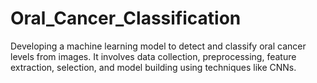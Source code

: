 # Oral_Cancer_Classification
Developing a machine learning model to detect and classify oral cancer levels from images. It involves data collection, preprocessing, feature extraction, selection, and model building using techniques like CNNs.
